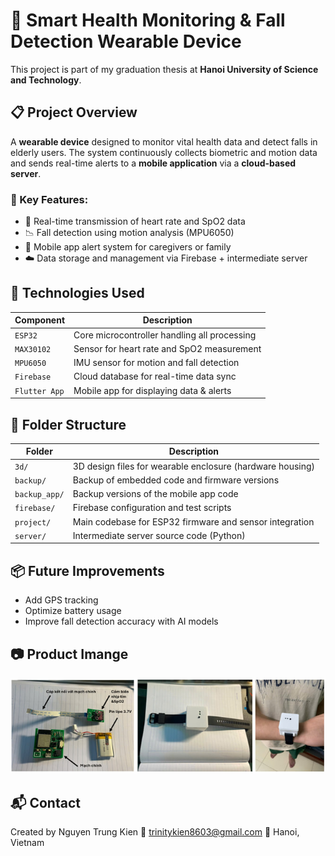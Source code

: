 # 👣 Smart Health Monitoring & Fall Detection Wearable Device

This project is part of my graduation thesis at **Hanoi University of Science and Technology**.

## 📋 Project Overview

A **wearable device** designed to monitor vital health data and detect falls in elderly users. The system continuously collects biometric and motion data and sends real-time alerts to a **mobile application** via a **cloud-based server**.

### 🔔 Key Features:
- 📡 Real-time transmission of heart rate and SpO2 data
- 📉 Fall detection using motion analysis (MPU6050)
- 📲 Mobile app alert system for caregivers or family
- ☁️ Data storage and management via Firebase + intermediate server

## 🧠 Technologies Used

| Component         | Description                                  |
|------------------|----------------------------------------------|
| `ESP32`          | Core microcontroller handling all processing |
| `MAX30102`       | Sensor for heart rate and SpO2 measurement   |
| `MPU6050`        | IMU sensor for motion and fall detection     |
| `Firebase`       | Cloud database for real-time data sync       |
| `Flutter App`    | Mobile app for displaying data & alerts      |

## 📁 Folder Structure

| Folder        | Description |
|---------------|-------------|
| `3d/`         | 3D design files for wearable enclosure (hardware housing) |
| `backup/`     | Backup of embedded code and firmware versions |
| `backup_app/` | Backup versions of the mobile app code |
| `firebase/`   | Firebase configuration and test scripts |
| `project/`    | Main codebase for ESP32 firmware and sensor integration |
| `server/`     | Intermediate server source code (Python) |

## 📦 Future Improvements

- Add GPS tracking
- Optimize battery usage
- Improve fall detection accuracy with AI models

## 📷 Product Imange
![Product Imange](https://github.com/trungkien8603/Datn_HUST/blob/main/photo_2025-07-26_11-05-56.jpg)




## 📬 Contact

Created by Nguyen Trung Kien
📧 trinitykien8603@gmail.com
📍 Hanoi, Vietnam
